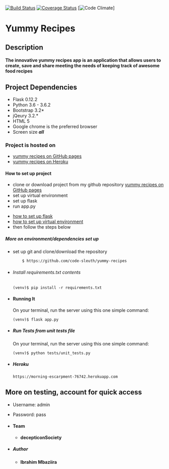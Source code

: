 [![Build Status](https://travis-ci.org/code-sleuth/yummy-recipes.svg?branch=dev)](https://travis-ci.org/code-sleuth/yummy-recipes)
[![Coverage Status](https://coveralls.io/repos/github/code-sleuth/yummy-recipes/badge.svg?branch=dev)](https://coveralls.io/github/code-sleuth/yummy-recipes?branch=dev)
[![Code Climate](https://codeclimate.com/github/code-sleuth/yummy-recipes/badges/gpa.svg)]
# Yummy Recipes
## Description
#### The innovative yummy recipes app is an application that allows users to create, save and share meeting the needs of keeping track of awesome food recipes
## Project Dependencies
- Flask 0.12.2
- Python 3.6 - 3.6.2
- Bootstrap 3.2*
- jQeury 3.2.*
- HTML 5
- Google chrome is the preferred browser
- Screen size ***all***
### Project is hosted on
- [yummy recipes on GitHub pages](https://code-sleuth.github.io)
- [yummy recipes on Heroku](https://morning-escarpment-76742.herokuapp.com/)

#### How to set up project
- clone or download project from my github repository [yummy recipes on GitHub pages](https://github.com/code-sleuth/code-sleuth.github.io)
- set up virtual environment
- set up flask
- run app.py

* [how to set up flask](http://flask.pocoo.org/docs/0.12/installation/)
* [how to set up virtual environment](http://docs.python-guide.org/en/latest/dev/virtualenvs/)
* then follow the steps below
##### More on environment/dependencies set up

* set up git and clone/download the repository
    ```
        $ https://github.com/code-sleuth/yummy-recipes
    ```

* ###### Install  requirements.txt contents
    ```
    (venv)$ pip install -r requirements.txt
    ```

* #### Running It
    On your terminal, run the server using this one simple command:
    ```
    (venv)$ flask app.py
    ```
* ##### Run Tests from unit tests file
    On your terminal, run the server using this one simple command:
    ```
    (venv)$ python tests/unit_tests.py
    ```
* ##### Heroku
    ```
    https://morning-escarpment-76742.herokuapp.com
    ```
 ## More on testing, account for quick access

* Username: admin
* Password: pass

 * #### Team
    * ****decepticonSociety****
    
 * ##### Author
    * **Ibrahim Mbaziira**